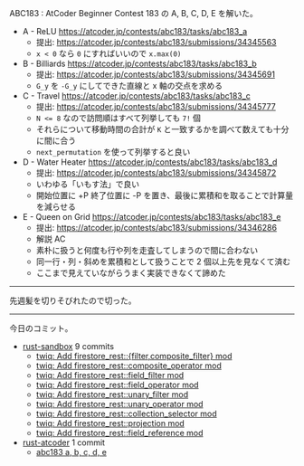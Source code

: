 ABC183 : AtCoder Beginner Contest 183 の A, B, C, D, E を解いた。

- A - ReLU
  <https://atcoder.jp/contests/abc183/tasks/abc183_a>
  - 提出: <https://atcoder.jp/contests/abc183/submissions/34345563>
  - `x < 0` なら `0` にすればいいので `x.max(0)`
- B - Billiards
  <https://atcoder.jp/contests/abc183/tasks/abc183_b>
  - 提出: <https://atcoder.jp/contests/abc183/submissions/34345691>
  - `G_y` を `-G_y` にしてできた直線と x 軸の交点を求める
- C - Travel
  <https://atcoder.jp/contests/abc183/tasks/abc183_c>
  - 提出: <https://atcoder.jp/contests/abc183/submissions/34345777>
  - `N <= 8` なので訪問順はすべて列挙しても `7!` 個
  - それらについて移動時間の合計が `K` と一致するかを調べて数えても十分に間に合う
  - `next_permutation` を使って列挙すると良い
- D - Water Heater
  <https://atcoder.jp/contests/abc183/tasks/abc183_d>
  - 提出: <https://atcoder.jp/contests/abc183/submissions/34345872>
  - いわゆる「いもす法」で良い
  - 開始位置に +P 終了位置に -P を置き、最後に累積和を取ることで計算量を減らせる
- E - Queen on Grid
  <https://atcoder.jp/contests/abc183/tasks/abc183_e>
  - 提出: <https://atcoder.jp/contests/abc183/submissions/34346286>
  - 解説 AC
  - 素朴に扱うと何度も行や列を走査してしまうので間に合わない
  - 同一行・列・斜めを累積和として扱うことで 2 個以上先を見なくて済む
  - ここまで見えていながらうまく実装できなくて諦めた

---

先週髪を切りそびれたので切った。

---

今日のコミット。

- [rust-sandbox](https://github.com/bouzuya/rust-sandbox) 9 commits
  - [twiq: Add firestore_rest::{filter,composite_filter} mod](https://github.com/bouzuya/rust-sandbox/commit/6470997947c3546a4257f2ca5a3fbcc20354267c)
  - [twiq: Add firestore_rest::composite_operator mod](https://github.com/bouzuya/rust-sandbox/commit/6efcfea102133c03eace15de5422653caeb56e10)
  - [twiq: Add firestore_rest::field_filter mod](https://github.com/bouzuya/rust-sandbox/commit/c55ef39c681625940fc3bb2617ace8052cc3a81c)
  - [twiq: Add firestore_rest::field_operator mod](https://github.com/bouzuya/rust-sandbox/commit/7f7fbe58b989e0d5f0301bd6362d72beb3fbffbe)
  - [twiq: Add firestore_rest::unary_filter mod](https://github.com/bouzuya/rust-sandbox/commit/e9391245767c69c1c5f4d2813cbc760f1e0eef9d)
  - [twiq: Add firestore_rest::unary_operator mod](https://github.com/bouzuya/rust-sandbox/commit/8e1ad1c30b089c7bb2da372f0a86b93bbcb81a26)
  - [twiq: Add firestore_rest::collection_selector mod](https://github.com/bouzuya/rust-sandbox/commit/5fa8fbebff3a5dd215565838a63fef6781890429)
  - [twiq: Add firestore_rest::projection mod](https://github.com/bouzuya/rust-sandbox/commit/8c8e695f7c4675156667cdb69091cbdd606f9470)
  - [twiq: Add firestore_rest::field_reference mod](https://github.com/bouzuya/rust-sandbox/commit/a4db5a56c09939648669776adbde947464e99673)
- [rust-atcoder](https://github.com/bouzuya/rust-atcoder) 1 commit
  - [abc183 a, b, c, d, e](https://github.com/bouzuya/rust-atcoder/commit/7a46a367242b6cb5519417d43e7013af6c972f8b)
